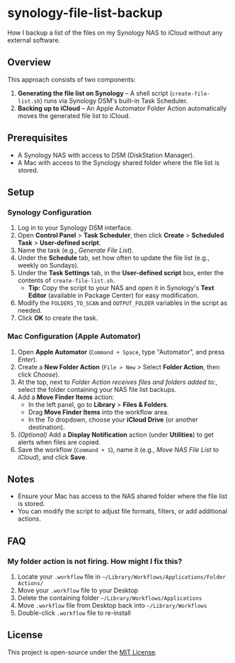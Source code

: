 # synology-file-list-backup
How I backup a list of the files on my Synology NAS to iCloud without any external software.

## Overview  

This approach consists of two components:  

1. **Generating the file list on Synology** – A shell script (`create-file-list.sh`) runs via Synology DSM's built-in Task Scheduler.  
2. **Backing up to iCloud** – An Apple Automator Folder Action automatically moves the generated file list to iCloud.  

## Prerequisites  

- A Synology NAS with access to DSM (DiskStation Manager).  
- A Mac with access to the Synology shared folder where the file list is stored.  

## Setup  

### **Synology Configuration**  

1. Log in to your Synology DSM interface.  
2. Open **Control Panel** > **Task Scheduler**, then click **Create** > **Scheduled Task** > **User-defined script**.  
3. Name the task (e.g., *Generate File List*).  
4. Under the **Schedule** tab, set how often to update the file list (e.g., weekly on Sundays).  
5. Under the **Task Settings** tab, in the **User-defined script** box, enter the contents of `create-file-list.sh`.  
   - **Tip:** Copy the script to your NAS and open it in Synology's **Text Editor** (available in Package Center) for easy modification.  
6. Modify the `FOLDERS_TO_SCAN` and `OUTPUT_FOLDER` variables in the script as needed.  
7. Click **OK** to create the task.  

### **Mac Configuration (Apple Automator)**  

1. Open **Apple Automator** (`Command + Space`, type "Automator", and press *Enter*).  
2. Create a **New Folder Action** (`File > New` > Select **Folder Action**, then click *Choose*).  
3. At the top, next to *Folder Action receives files and folders added to:*, select the folder containing your NAS file list backups.  
4. Add a **Move Finder Items** action:  
   - In the left panel, go to **Library** > **Files & Folders**.  
   - Drag **Move Finder Items** into the workflow area.  
   - In the *To* dropdown, choose your **iCloud Drive** (or another destination).  
5. *(Optional)* Add a **Display Notification** action (under **Utilities**) to get alerts when files are copied.  
6. Save the workflow (`Command + S`), name it (e.g., *Move NAS File List to iCloud*), and click **Save**.  

## Notes  

- Ensure your Mac has access to the NAS shared folder where the file list is stored.  
- You can modify the script to adjust file formats, filters, or add additional actions.  

## FAQ

### My folder action is not firing. How might I fix this?

1. Locate your `.workflow` file in `~/Library/Workflows/Applications/Folder Actions/`
1. Move your `.workflow` file to your Desktop
1. Delete the containing folder `~/Library/Workflows/Applications`
1. Move `.workflow` file from Desktop back into `~/Library/Workflows`
1. Double-click `.workflow` file to re-install

## License  

This project is open-source under the [MIT License](LICENSE).  
